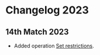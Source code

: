 # Changelog 2023

## 14th Match 2023

* Added operation [Set restrictions](../operations/restrictions.md#set-restrictions).
